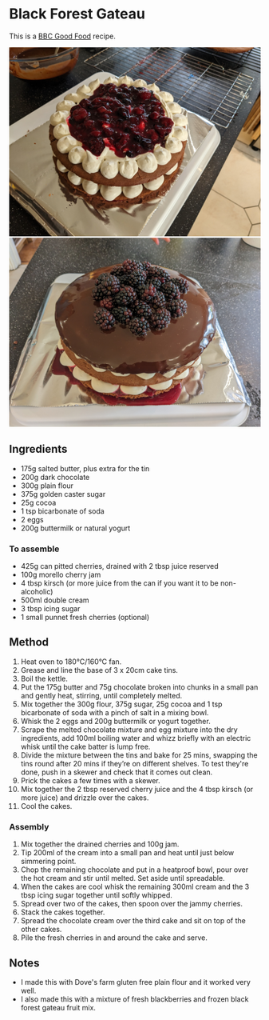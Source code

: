 # Black Forest Gateau #

This is a [BBC Good Food](https://www.bbcgoodfood.com/recipes/black-forest-gateau) recipe.

![Black Forest Gateau in progress](/public/images/Black-Forest-Gateau-in-progress.jpg)
![Black Forest Gateau](/public/images/Black-Forest-Gateau.jpg)

## Ingredients ##

- 175g salted butter, plus extra for the tin
- 200g dark chocolate
- 300g plain flour
- 375g golden caster sugar
- 25g cocoa
- 1 tsp bicarbonate of soda
- 2 eggs
- 200g buttermilk or natural yogurt

### To assemble

- 425g can pitted cherries, drained with 2 tbsp juice reserved
- 100g morello cherry jam
- 4 tbsp kirsch (or more juice from the can if you want it to be non-alcoholic)
- 500ml double cream
- 3 tbsp icing sugar
- 1 small punnet fresh cherries (optional)

## Method ##

1. Heat oven to 180°C/160°C fan.
1. Grease and line the base of 3 x 20cm cake tins.
1. Boil the kettle.
1. Put the 175g butter and 75g chocolate broken into chunks in a small pan and gently heat, stirring, until completely melted.
1. Mix together the 300g flour, 375g sugar, 25g cocoa and 1 tsp bicarbonate of soda with a pinch of salt in a mixing bowl.
1. Whisk the 2 eggs and 200g buttermilk or yogurt together.
1. Scrape the melted chocolate mixture and egg mixture into the dry ingredients, add 100ml boiling water and whizz briefly with an electric whisk until the cake batter is lump free.
1. Divide the mixture between the tins and bake for 25 mins, swapping the tins round after 20 mins if they’re on different shelves. To test they're done, push in a skewer and check that it comes out clean.
1. Prick the cakes a few times with a skewer.
1. Mix together the 2 tbsp reserved cherry juice and the 4 tbsp kirsch (or more juice) and drizzle over the cakes.
1. Cool the cakes.

### Assembly

1. Mix together the drained cherries and 100g jam.
1. Tip 200ml of the cream into a small pan and heat until just below simmering point.
1. Chop the remaining chocolate and put in a heatproof bowl, pour over the hot cream and stir until melted. Set aside until spreadable.
1. When the cakes are cool whisk the remaining 300ml cream and the 3 tbsp icing sugar together until softly whipped.
1. Spread over two of the cakes, then spoon over the jammy cherries.
1. Stack the cakes together.
1. Spread the chocolate cream over the third cake and sit on top of the other cakes.
1. Pile the fresh cherries in and around the cake and serve.

## Notes

- I made this with Dove's farm gluten free plain flour and it worked very well.
- I also made this with a mixture of fresh blackberries and frozen black forest gateau fruit mix.